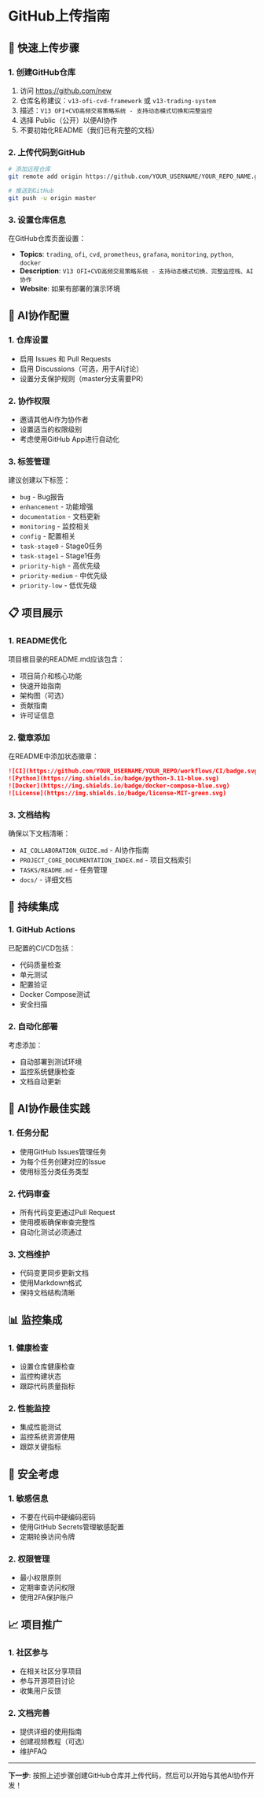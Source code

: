 # GitHub上传指南

## 🚀 快速上传步骤

### 1. 创建GitHub仓库
1. 访问 https://github.com/new
2. 仓库名称建议：`v13-ofi-cvd-framework` 或 `v13-trading-system`
3. 描述：`V13 OFI+CVD高频交易策略系统 - 支持动态模式切换和完整监控`
4. 选择 Public（公开）以便AI协作
5. 不要初始化README（我们已有完整的文档）

### 2. 上传代码到GitHub
```bash
# 添加远程仓库
git remote add origin https://github.com/YOUR_USERNAME/YOUR_REPO_NAME.git

# 推送到GitHub
git push -u origin master
```

### 3. 设置仓库信息
在GitHub仓库页面设置：
- **Topics**: `trading`, `ofi`, `cvd`, `prometheus`, `grafana`, `monitoring`, `python`, `docker`
- **Description**: `V13 OFI+CVD高频交易策略系统 - 支持动态模式切换、完整监控栈、AI协作`
- **Website**: 如果有部署的演示环境

## 🤖 AI协作配置

### 1. 仓库设置
- 启用 Issues 和 Pull Requests
- 启用 Discussions（可选，用于AI讨论）
- 设置分支保护规则（master分支需要PR）

### 2. 协作权限
- 邀请其他AI作为协作者
- 设置适当的权限级别
- 考虑使用GitHub App进行自动化

### 3. 标签管理
建议创建以下标签：
- `bug` - Bug报告
- `enhancement` - 功能增强
- `documentation` - 文档更新
- `monitoring` - 监控相关
- `config` - 配置相关
- `task-stage0` - Stage0任务
- `task-stage1` - Stage1任务
- `priority-high` - 高优先级
- `priority-medium` - 中优先级
- `priority-low` - 低优先级

## 📋 项目展示

### 1. README优化
项目根目录的README.md应该包含：
- 项目简介和核心功能
- 快速开始指南
- 架构图（可选）
- 贡献指南
- 许可证信息

### 2. 徽章添加
在README中添加状态徽章：
```markdown
![CI](https://github.com/YOUR_USERNAME/YOUR_REPO/workflows/CI/badge.svg)
![Python](https://img.shields.io/badge/python-3.11-blue.svg)
![Docker](https://img.shields.io/badge/docker-compose-blue.svg)
![License](https://img.shields.io/badge/license-MIT-green.svg)
```

### 3. 文档结构
确保以下文档清晰：
- `AI_COLLABORATION_GUIDE.md` - AI协作指南
- `PROJECT_CORE_DOCUMENTATION_INDEX.md` - 项目文档索引
- `TASKS/README.md` - 任务管理
- `docs/` - 详细文档

## 🔄 持续集成

### 1. GitHub Actions
已配置的CI/CD包括：
- 代码质量检查
- 单元测试
- 配置验证
- Docker Compose测试
- 安全扫描

### 2. 自动化部署
考虑添加：
- 自动部署到测试环境
- 监控系统健康检查
- 文档自动更新

## 🤝 AI协作最佳实践

### 1. 任务分配
- 使用GitHub Issues管理任务
- 为每个任务创建对应的Issue
- 使用标签分类任务类型

### 2. 代码审查
- 所有代码变更通过Pull Request
- 使用模板确保审查完整性
- 自动化测试必须通过

### 3. 文档维护
- 代码变更同步更新文档
- 使用Markdown格式
- 保持文档结构清晰

## 📊 监控集成

### 1. 健康检查
- 设置仓库健康检查
- 监控构建状态
- 跟踪代码质量指标

### 2. 性能监控
- 集成性能测试
- 监控系统资源使用
- 跟踪关键指标

## 🔐 安全考虑

### 1. 敏感信息
- 不要在代码中硬编码密码
- 使用GitHub Secrets管理敏感配置
- 定期轮换访问令牌

### 2. 权限管理
- 最小权限原则
- 定期审查访问权限
- 使用2FA保护账户

## 📈 项目推广

### 1. 社区参与
- 在相关社区分享项目
- 参与开源项目讨论
- 收集用户反馈

### 2. 文档完善
- 提供详细的使用指南
- 创建视频教程（可选）
- 维护FAQ

---

**下一步**: 按照上述步骤创建GitHub仓库并上传代码，然后可以开始与其他AI协作开发！
